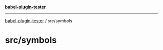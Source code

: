 [**babel-plugin-tester**](../../README.md)

***

[babel-plugin-tester](../../README.md) / src/symbols

# src/symbols
